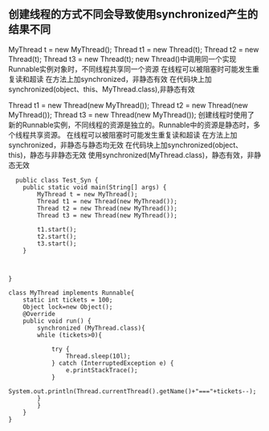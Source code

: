 ## 创建线程的方式不同会导致使用synchronized产生的结果不同
  MyThread t = new MyThread();
  Thread t1 = new Thread(t);
  Thread t2 = new Thread(t);
  Thread t3 = new Thread(t);
  new Thread()中调用同一个实现Runnable实例对象时，不同线程共享同一个资源
  在线程可以被阻塞时可能发生重复读和超读
  在方法上加synchronized，非静态有效
  在代码块上加synchronized(object、this、MyThread.class),非静态有效
 
  Thread t1 = new Thread(new MyThread());
  Thread t2 = new Thread(new MyThread());
  Thread t3 = new Thread(new MyThread());
  创建线程时使用了新的Runnable实例，不同线程的资源是独立的。Runnable中的资源是静态时，多个线程共享资源。
  在线程可以被阻塞时可能发生重复读和超读
  在方法上加synchronized，非静态与静态均无效
  在代码块上加synchronized(object、this)，静态与非静态无效
  使用synchronized(MyThread.class)，静态有效，非静态无效

```
  public class Test_Syn {
    public static void main(String[] args) {
        MyThread t = new MyThread();
        Thread t1 = new Thread(new MyThread());
        Thread t2 = new Thread(new MyThread());
        Thread t3 = new Thread(new MyThread());

        t1.start();
        t2.start();
        t3.start();
    }



}

class MyThread implements Runnable{
    static int tickets = 100;
    Object lock=new Object();
    @Override
    public void run() {
        synchronized (MyThread.class){
        while (tickets>0){

            try {
                Thread.sleep(10l);
            } catch (InterruptedException e) {
                e.printStackTrace();
            }
            System.out.println(Thread.currentThread().getName()+"==="+tickets--);
        }
        }
    }
}
```
